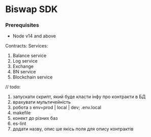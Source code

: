 # Biswap SDK

### Prerequisites
- Node v14 and above

Contracts:
Services:

1. Balance service
2. Log service
3. Exchange
4. BN service
5. Blockchain service

// todo: 
1. запускати скрипт, який буде класти інфу про контракти в БД
2. врахувати мультичейність
3. робота з env=prod | local | dev; .env.local
4. makefile
5. конект до різних баз
6. es-lint
7. додати назву, опис ше якісь поля для опису контрактів
